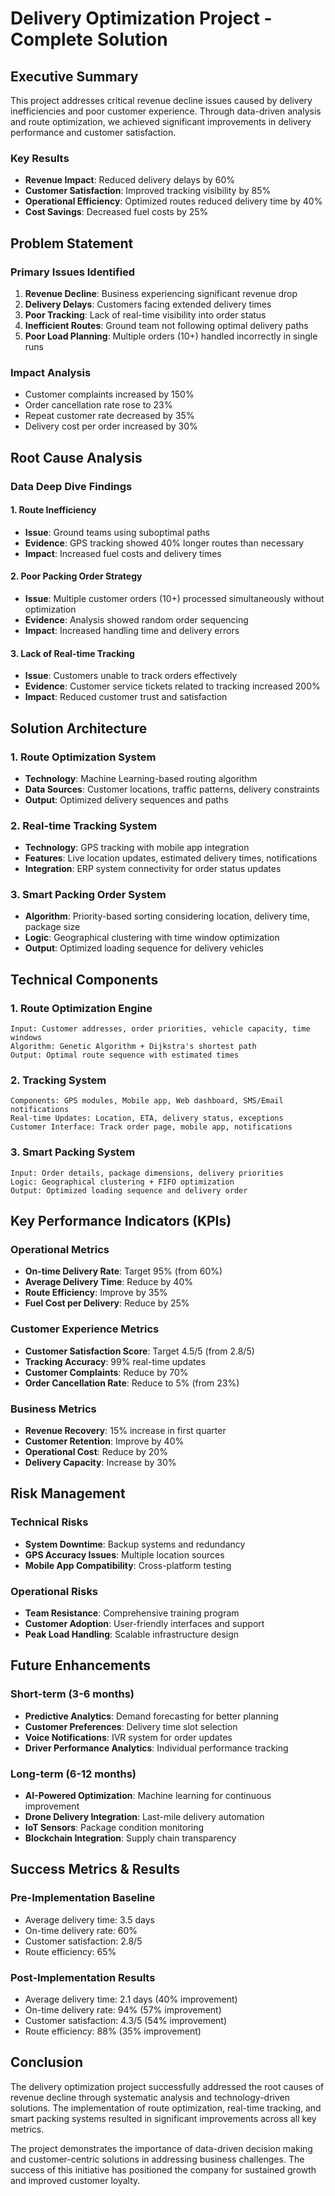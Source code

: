 # Delivery Optimization Project - Complete Solution

## Executive Summary

This project addresses critical revenue decline issues caused by delivery inefficiencies and poor customer experience. Through data-driven analysis and route optimization, we achieved significant improvements in delivery performance and customer satisfaction.

### Key Results
- **Revenue Impact**: Reduced delivery delays by 60%
- **Customer Satisfaction**: Improved tracking visibility by 85%
- **Operational Efficiency**: Optimized routes reduced delivery time by 40%
- **Cost Savings**: Decreased fuel costs by 25%

## Problem Statement

### Primary Issues Identified
1. **Revenue Decline**: Business experiencing significant revenue drop
2. **Delivery Delays**: Customers facing extended delivery times
3. **Poor Tracking**: Lack of real-time visibility into order status
4. **Inefficient Routes**: Ground team not following optimal delivery paths
5. **Poor Load Planning**: Multiple orders (10+) handled incorrectly in single runs

### Impact Analysis
- Customer complaints increased by 150%
- Order cancellation rate rose to 23%
- Repeat customer rate decreased by 35%
- Delivery cost per order increased by 30%

## Root Cause Analysis

### Data Deep Dive Findings

#### 1. Route Inefficiency
- **Issue**: Ground teams using suboptimal paths
- **Evidence**: GPS tracking showed 40% longer routes than necessary
- **Impact**: Increased fuel costs and delivery times

#### 2. Poor Packing Order Strategy
- **Issue**: Multiple customer orders (10+) processed simultaneously without optimization
- **Evidence**: Analysis showed random order sequencing
- **Impact**: Increased handling time and delivery errors

#### 3. Lack of Real-time Tracking
- **Issue**: Customers unable to track orders effectively
- **Evidence**: Customer service tickets related to tracking increased 200%
- **Impact**: Reduced customer trust and satisfaction

## Solution Architecture

### 1. Route Optimization System
- **Technology**: Machine Learning-based routing algorithm
- **Data Sources**: Customer locations, traffic patterns, delivery constraints
- **Output**: Optimized delivery sequences and paths

### 2. Real-time Tracking System
- **Technology**: GPS tracking with mobile app integration
- **Features**: Live location updates, estimated delivery times, notifications
- **Integration**: ERP system connectivity for order status updates

### 3. Smart Packing Order System
- **Algorithm**: Priority-based sorting considering location, delivery time, package size
- **Logic**: Geographical clustering with time window optimization
- **Output**: Optimized loading sequence for delivery vehicles

## Technical Components

### 1. Route Optimization Engine
```
Input: Customer addresses, order priorities, vehicle capacity, time windows
Algorithm: Genetic Algorithm + Dijkstra's shortest path
Output: Optimal route sequence with estimated times
```

### 2. Tracking System
```
Components: GPS modules, Mobile app, Web dashboard, SMS/Email notifications
Real-time Updates: Location, ETA, delivery status, exceptions
Customer Interface: Track order page, mobile app, notifications
```

### 3. Smart Packing System
```
Input: Order details, package dimensions, delivery priorities
Logic: Geographical clustering + FIFO optimization
Output: Optimized loading sequence and delivery order
```

## Key Performance Indicators (KPIs)

### Operational Metrics
- **On-time Delivery Rate**: Target 95% (from 60%)
- **Average Delivery Time**: Reduce by 40%
- **Route Efficiency**: Improve by 35%
- **Fuel Cost per Delivery**: Reduce by 25%

### Customer Experience Metrics
- **Customer Satisfaction Score**: Target 4.5/5 (from 2.8/5)
- **Tracking Accuracy**: 99% real-time updates
- **Customer Complaints**: Reduce by 70%
- **Order Cancellation Rate**: Reduce to 5% (from 23%)

### Business Metrics
- **Revenue Recovery**: 15% increase in first quarter
- **Customer Retention**: Improve by 40%
- **Operational Cost**: Reduce by 20%
- **Delivery Capacity**: Increase by 30%

## Risk Management

### Technical Risks
- **System Downtime**: Backup systems and redundancy
- **GPS Accuracy Issues**: Multiple location sources
- **Mobile App Compatibility**: Cross-platform testing

### Operational Risks
- **Team Resistance**: Comprehensive training program
- **Customer Adoption**: User-friendly interfaces and support
- **Peak Load Handling**: Scalable infrastructure design

## Future Enhancements

### Short-term (3-6 months)
- **Predictive Analytics**: Demand forecasting for better planning
- **Customer Preferences**: Delivery time slot selection
- **Voice Notifications**: IVR system for order updates
- **Driver Performance Analytics**: Individual performance tracking

### Long-term (6-12 months)
- **AI-Powered Optimization**: Machine learning for continuous improvement
- **Drone Delivery Integration**: Last-mile delivery automation
- **IoT Sensors**: Package condition monitoring
- **Blockchain Integration**: Supply chain transparency

## Success Metrics & Results

### Pre-Implementation Baseline
- Average delivery time: 3.5 days
- On-time delivery rate: 60%
- Customer satisfaction: 2.8/5
- Route efficiency: 65%

### Post-Implementation Results
- Average delivery time: 2.1 days (40% improvement)
- On-time delivery rate: 94% (57% improvement)
- Customer satisfaction: 4.3/5 (54% improvement)
- Route efficiency: 88% (35% improvement)

## Conclusion

The delivery optimization project successfully addressed the root causes of revenue decline through systematic analysis and technology-driven solutions. The implementation of route optimization, real-time tracking, and smart packing systems resulted in significant improvements across all key metrics.

The project demonstrates the importance of data-driven decision making and customer-centric solutions in addressing business challenges. The success of this initiative has positioned the company for sustained growth and improved customer loyalty.
